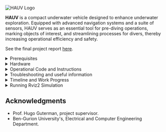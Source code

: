 
![HAUV Logo](https://github.com/user-attachments/assets/c04aa1a3-2150-4c63-8d7c-6ad1716fded0)

**HAUV** is a compact underwater vehicle designed to enhance underwater exploration. 
Equipped with advanced navigation systems and a suite of sensors, HAUV serves as an essential tool for pre-diving operations, marking objects of interest, and streamlining processes for divers, thereby increasing operational efficiency and safety.

See the final project report [here](https://github.com/user-attachments/files/16645635/fin-2024-038.pdf).



<details>
<summary>Prerequisites</summary>

### On ESP32 (RT MCU)

1. **Micro-ROS-Arduino Setup**: Install the micro-ROS library for Arduino on the ESP32 to enable ROS2 communication.

You can find the latest version for micro-ros-arduino-foxy in the releases tab at:

https://github.com](https://github.com/micro-ROS/micro_ros_arduino

### On UP Board (Main PC)

1. **ROS2 Foxy Installation**: Follow the official ROS2 documentation to install ROS2 Foxy on Ubuntu 20.04 running on the UP board (for ubuntu 22.04 install the supported ROS2 Humble instead).
2. **Clone this repository using:**

`git clone git@github.com:talshva/HAUV-Final-Engineering-Project.git` 

to download the workspace into the UP boards.

3. **ROS Agent**: Install `micro-ros-agent` on the UP board to facilitate communication between ROS2 and micro-ROS on the ESP32.
4. **Arduino CLI**: Install the Arduino CLI on the UP board to allow code editing, compilation, and flashing of the ESP32 over UART via SSH.
   
Don't forget to download the relevant libraries to the Arudino folder in the home directory of the UP board.
> Another great alternative is PlatformIO.

### Using the arduino CLI to flash the esp32:

1. Go to main sketch directory:
   
`cd ~/rov_ws/src/esp_sketches/rov_esp_main`

3. Edit the desired code using nano or VScode IDE.
4. Compile the code:
   
`arduino-cli compile --fqbn esp32:esp32:esp32da rov_esp_main.ino`

5. Flash the code onto the esp32:
   
`arduino-cli upload -p /dev/ttyUSB0 --fqbn esp32:esp32:esp32da rov_esp_main.ino`

if upload failed, check that the USB port is not used by something else.

</details>

<details>
<summary>Hardware</summary>

![Components](https://github.com/user-attachments/assets/38843e3d-361e-4e97-9a5d-140aa9777527)


![ROV Diagram](https://github.com/talshva/HAUV-Final-Engineering-Project/assets/82408347/8492f26f-86e4-493d-8b80-7392e1fb8db5)

### Block Diagram Description

The hardware setup of HAUV includes an array of sensors, propulsion systems, communication interfaces, and a control unit. The system diagram illustrates the following components:

- **Main PC (UP Board)**: Acts as the central processing unit, running ROS2 for sensor data processing and system integration.
- **RT MCU (ESP32 WROOM)**: Real-time microcontroller for managing lower-level controls and communication.
- **Sensors**: 9-dof IMU (BNO055), Depth & Pressure (BAR100), Temperature & Humidity (BME280), and DVL for precise navigation and environmental monitoring.
- **Propulsion**: 6x Blue Robotics Thrusters controlled by the ESP32 through PWM signals.
- **Camera System**: Provides visual feedback for navigation and object detection.
- **Lights**: Ensures visibility in underwater environments.

### Connection Overview

- Thrusters, lights, and pan-tilt servo receive control signals from the ESP32 WROOM, which is interfaced with the main PC via serial communication.
- The ESP32 is also responsible for low-level sensor readings and actuator controls.

</details>

<details>
<summary>Operational Code and Instructions</summary>

All necessary nodes, including the agent, are designed to start automatically upon system boot. 

Below is the system flowchart:

![System Flowchart](https://github.com/user-attachments/assets/70fa5e70-175d-4226-b3eb-0edac63af185)

## For manual operation:

Before proceeding, ensure the following:

- Set your computer's IP address to `192.168.168.100`.
>Note: The UP board is configured with IP `192.168.168.101`, The Doppler Velocity Logger (DVL) is set to IP `192.168.168.102`, as configured here:
[DVL settings](https://github.com/user-attachments/assets/a2fb2aa6-8320-4a41-9a43-7b12541674ba)


### Running the agent:
- Make sure that the esp32 is connected to the UP Board using the micro-usb cable.
- On the UP board, run:
  
`ros2 run micro_ros_agent micro_ros_agent serial -b 115200 --dev /dev/ttyUSB0`

After the agent is running, reset the esp32 to let it automatically connect to the agent (You will hear all motors go "DUDU-DU DU DUUUUUU").

You will also notice the esp32 topics printed on the terminal running the agent.

### ROS2 Nodes on UP Board
After successfully connecting to the agent, the esp32 should publish sensor data. 

To check the data validity, use:

`ros2 topic echo /esp32/<name-of-sensor-topic>`.

> For example /esp32/bar100_data, /esp32/bno055_data

To send motor commands to the esp32 and control the ROV, run the following nodes:

- **Guidance Node**: Handles vehicle navigation and control, 
publishs motors and lights commands on `/motor_data and` `/lights_servo_data` topics.
> ros2 run autopilot guidance_node
- **DVL Node**: received ethernet DVL data and publish commands on `/dvl/velocity_data` topic.
> ros2 run autopilot dvl_node
- **Joystick Node**: Automatically detects the joystick and publish commands on `/joy` topic.
> ros2 run joy joy_node
- **Camera Node**: Manages the camera system for real-time video feedback and publishes to the `/camera_image` topic.
> ros2 run camera_pkg camera_node

- note: 
   Make sure that the DVL is configured to ping and send data on startup. If not, download the Teledyne Tool from the "Useful information" section, and use it to send a `CS` command on the desired port.
   
   To send commands to the DVL using the TRDI Toolz, connect to 192.168.168.102 with port 1033. The DVL is configured to send binary data to port 1034, and string data to port 1037 (Can be configured in 192.168.168.102 on a web             browser).
   
   Make sure that the user settings are loaded with `CR` command before start pinging with the CS command. For more help type `?` in the Tool's Terminal, or look in in the datasheets.

</details>

<details>
<summary>Troubleshooting and useful information </summary>

### DVL

To install Teledyne Tool, download, mount and install the dvl.iso file from [this link](https://drive.google.com/drive/folders/1dG6kP1n0Qq8FaZ62429nmEa0FNDRZFCz?usp=sharing).
In the link you can find the DVL datasheets and configuration settings.

### Typical Commands for Troubleshooting
1. UP:
```bash
ros2 topic list
ros2 topic echo /name_of_topic
ros2 topic hz /name_of_topic
```
### Automatic Startup Implementation
All nodes in this projects are running on UP startup, using a system service.
These are some troubleshooting commands for observing the running service:
``` bash
sudo systemctl daemon-reload
sudo systemctl start rov_nodes.service
sudo systemctl stop rov_nodes.service
sudo systemctl restart rov_nodes.service
sudo systemctl status rov_nodes.service
sudo journalctl -u rov_nodes.service -f
```
### Additional Technical Details:
- kill nodes directly using `killall guidance_node`
- Remember to source your ROS2 workspace: `source ~/ros2_ws/install/setup.bash`
- When debugging the esp32 using external UART, we can monitor the serial messages:
`screen /dev/ttyUSB1 115200`
if screen isn't terminating, kill manually by:
`ctrl+A, then press K`, or:
`screen -ls` (to get the session id)
`screen -XS <session-id> quit`

or simply download and install mobaxterm for better user experience..

</details>

<details>
<summary>Timeline and Work Progress</summary>

1. **Defining and Characterizing the Model**:

The initial step was to define and characterize the model. This involved determining the necessary sensors and the conditions in which the HAUV would operate, including depth, speed, and environment.

2. **Choosing the MCU**:

To ensure the UP board handled only high-level integration, I opted to use a real-time MCU for sensor data readout and motor control. After comparing various MCUs, including the STM32 Nucleo, I chose the ESP32 due to its extensive libraries, robust community support, and numerous PWM output pins.

3. **Setting Up the Software Framework**:

Next, I set up the software framework. This included installing Ubuntu 20.04 (Jammy), ROS2 Foxy, Arduino CLI, and micro-ros-agent. I then flashed the ESP32 with micro-ros-arduino and set up a basic publisher-subscriber example code over serial communication.  
   [Image 1](https://github.com/talshva/HAUV-Final-Engineering-Project/assets/82408347/83639ce9-3ba4-4aba-ab67-78f8ffdfe51a)

4. **Connecting Components and Verifying PWM Operation**:

I proceeded to connect the T200 motors, lights, and a servo to the ESP32 PWM outputs. I sent publish commands from the UP board to verify the operation of multiple PWMs simultaneously, while also checking the ROS framework.  
   [Video1](https://github.com/talshva/HAUV-Final-Engineering-Project/assets/82408347/980f8fde-eba6-4f22-a2f8-1a80e6792300)

5. **Integrating the MPU6050**:

Subsequently, I integrated the MPU6050 to measure the HAUV's gyro/acceleration data and compensate accordingly. I simulated the ROV movement using motor speeds and MPU acceleration values to calculate yaw, pitch, and roll.  
   [Video2](https://github.com/talshva/HAUV-Final-Engineering-Project/assets/82408347/4f9a05bb-01a2-4b5e-82c6-5f0618d48bf6)

6. **First Physical Setup**:

My first physical setup involved attaching four motors and one vertical motor to a wooden plate to check all directional controls.  
   [Video3](https://github.com/talshva/HAUV-Final-Engineering-Project/assets/82408347/550c35b5-7a5b-4ee3-b198-ca422e674704)

7. **Designing a More Representative Model**:

This was followed by designing a more representative model in SolidWorks, ensuring all motors were located in the desired positions. I used aluminum profiles found in the lab, and built a SolidWorks model, which was then constructed in the lab.

   https://github.com/talshva/HAUV-Final-Engineering-Project/assets/82408347/6fc3f76a-386f-4c2c-b053-d802bc5e5e01
  
  [Bulding the Model](https://github.com/talshva/HAUV-Final-Engineering-Project/assets/82408347/c2f5511f-dc08-4e59-a307-5f374cd1c080)
  [Wiring the Model](https://github.com/talshva/HAUV-Final-Engineering-Project/assets/82408347/98da028a-8ae3-42d4-87f7-94673a4631b2)

8. **Stabilizing the HAUV**:

The next goal was to stabilize the HAUV without any unwanted rotation. I attempted to calculate counterforces based on MPU6050 gyro and acceleration data but encountered noise issues. I then switched to using the BNO055 for its fused data capabilities.
    Using the mpu6050:
    
   [video](https://github.com/talshva/HAUV-Final-Engineering-Project/assets/82408347/82a6e954-5ed4-43ee-b376-077be81b91f1)

   Overall test with the bno055:
   
   [video](https://github.com/talshva/HAUV-Final-Engineering-Project/assets/82408347/b1dcd281-737d-478e-b8a2-e48cd91a614e)

9. **Integrating the Pathfinder OEM DVL**:

To address x, y, and z velocities, I integrated the Pathfinder OEM DVL by Teledyne. After wiring the DVL for power and communication, I configured, calibrated, and received its data over the Ethernet protocol. Initial tests showed promising accuracy in mm resolution for x and y coordinates.
    
   [image](https://github.com/talshva/HAUV-Final-Engineering-Project/assets/82408347/b4049c02-31d9-4bf4-a882-99dd7b1478cd)  

   DVL Depth Test using a bucket:

   [video](https://github.com/talshva/HAUV-Final-Engineering-Project/assets/82408347/59ab2e93-2b21-4b62-8523-20c145469a1e)  

   DVL Real-time Location Test:

   [video](https://github.com/talshva/HAUV-Final-Engineering-Project/assets/82408347/039a02d6-3f1c-48c4-8025-09734b80c4e4)  

   Test Results:

   [image](https://github.com/talshva/HAUV-Final-Engineering-Project/assets/82408347/70ba83be-acbd-4e48-92b7-cc2e006fbb0e)

10. **Final Overall Test**:

   The final overall test involved checking the self-control mode, switching to autonomous mode, and verifying the BNO055 compensation for yaw, pitch, and roll, and the DVL compensation for x, y, and z movements.  
   
   [video](https://github.com/talshva/HAUV-Final-Engineering-Project/assets/82408347/ec95252b-0728-4c9e-8f26-35af209ef355)
   
   [tests+cam](https://github.com/user-attachments/assets/a61eaffa-4ed9-42ba-8984-1a3d4e673387)

</details>

<details>
<summary>Running Rviz2 Simulation</summary>

- Make sure that the service is up and running, and the guidance node is publishing the motor_data topic.
if not, start the node manually using `ros2 run autopilot_pkg guidance_node`
- Check that the motor_data can be seen. If not, check again for ROS_DOMAIN_ID matching.
- Copy the rov_sim_pkg to rov_ws on the UP board.
- build using `colcon build`
- run `ros2 launch rov_sim_pkg rov.launch.py`
- running joystick node using `ros2 run joy joy_node`
- start playing.
Simulation Example:

https://github.com/talshva/HAUV-Final-Engineering-Project/assets/82408347/062ddd23-0c9b-471f-b78c-63565cd50323

</details>


## Acknowledgments

- Prof. Hugo Guterman, project supervisor.
- Ben-Gurion University's, Electrical and Computer Engineering Department.
